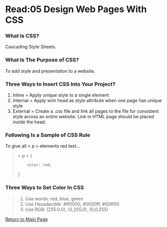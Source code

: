 # Read:05 Design Web Pages With CSS

### What Is CSS?

Cascading Style Sheets.

### What Is The Purpose of CSS?

To add style and presentation to a website.

### Three Ways to Insert CSS Into Your Project?

  1. Inline = Apply unique style to a single element
  2. Internal = Apply w/in head as style attribute when one page has unique style  
  3. External = Create a .css file and link all pages to the file for consistent style across an entire website. Link in HTML page should be placed inside the head.

### Following Is a Sample of CSS Rule

To give all < p > elements red text...
> < p > {
>
>         color: red;
> }

### Three Ways to Set Color In CSS

> 1. Use words: red, blue, green
> 2. Use Hexadecible: #ff0000, #0000ff, #00ff00
> 3. Use RGB: (255.0.0), (0,255,0), (0,0,255)

[Return to Main Page](https://lararams3y.github.io/reading-notes/)

